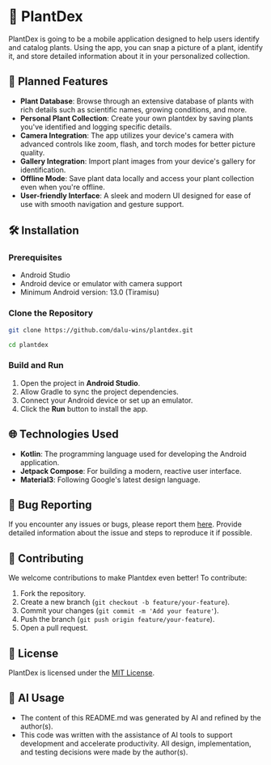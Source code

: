 # 🌿 PlantDex

PlantDex is going to be a mobile application designed to help users identify and catalog plants. Using the app, you can snap a picture of a plant, identify it, and store detailed information about it in your personalized collection.

## 🚀 Planned Features

- **Plant Database**: Browse through an extensive database of plants with rich details such as scientific names, growing conditions, and more.
- **Personal Plant Collection**: Create your own plantdex by saving plants you've identified and logging specific details.
- **Camera Integration**: The app utilizes your device's camera with advanced controls like zoom, flash, and torch modes for better picture quality.
- **Gallery Integration**: Import plant images from your device's gallery for identification.
- **Offline Mode**: Save plant data locally and access your plant collection even when you're offline.
- **User-friendly Interface**: A sleek and modern UI designed for ease of use with smooth navigation and gesture support.

## 🛠️ Installation

### Prerequisites

- Android Studio
- Android device or emulator with camera support
- Minimum Android version: 13.0 (Tiramisu)

### Clone the Repository

```bash
git clone https://github.com/dalu-wins/plantdex.git
```
```bash
cd plantdex
```

### Build and Run

1. Open the project in **Android Studio**.
2. Allow Gradle to sync the project dependencies.
3. Connect your Android device or set up an emulator.
4. Click the **Run** button to install the app.

## 🌐 Technologies Used

- **Kotlin**: The programming language used for developing the Android application.
- **Jetpack Compose**: For building a modern, reactive user interface.
- **Material3**: Following Google's latest design language.

## 🐞 Bug Reporting

If you encounter any issues or bugs, please report them [here](https://github.com/dalu-wins/plantdex/issues). Provide detailed information about the issue and steps to reproduce it if possible.

## 👏 Contributing

We welcome contributions to make Plantdex even better! To contribute:

1. Fork the repository.
2. Create a new branch (`git checkout -b feature/your-feature`).
3. Commit your changes (`git commit -m 'Add your feature'`).
4. Push the branch (`git push origin feature/your-feature`).
5. Open a pull request.

## 🔐 License

PlantDex is licensed under the [MIT License](LICENSE).

## 🤖 AI Usage

- The content of this README.md was generated by AI and refined by the author(s).
- This code was written with the assistance of AI tools to support development and accelerate productivity. All design, implementation, and testing decisions were made by the author(s).
